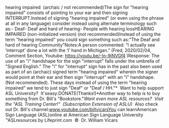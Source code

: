 hearing impaired  
		(archaic / not recommended)The sign for "hearing impaired" consists of pointing to your ear and then 
signing INTERRUPT.Instead of signing "hearing impaired" (or even using 
the phrase at all in any language) consider instead using alternate terminology 
such as:- Deaf- Deaf and hard of hearing- People with hearing lossHEARING IMPAIRED (non-initialized version) (not recommended)Instead of using the term "hearing impaired" you could sign something such 
as:"The Deaf and hard of hearing Community"Notes:A person commented: “I actually see ‘interrupt’ done a lot with the ‘I’ 
hand in Michigan.” (Fred, 2020/02/04, Comment Section, Youtube: https://youtu.be/-In-9jNVGf4 
)Response: The use of an "i" handshape for the sign "interrupt" falls under the 
umbrella of "Signed English." The "i" for "interrupt" sign has in the past also 
been used as part of an (archaic) signed term "hearing impaired" wherein the 
signer would point at their ear and then sign "interrupt" with an "i" handshape. 
(Not recommended). These days instead of using the term "hearing impaired" we 
tend to just sign "Deaf" or "Deaf / HH."* 
Want to help support ASL University?  It'seasy:DONATE(Thanks!)*Another way to help is to buy something from Dr. Bill's "Bookstore."*Want even more ASL resources?  Visit the "ASL Training Center!"  (Subscription 
Extension of ASLU)*  Also check out Dr. Bill's channel:www.youtube.com/billvicarsYou can learnAmerican Sign Language (ASL)online at American Sign Language University ™ASLresources by Lifeprint.com  ©  Dr. William Vicars